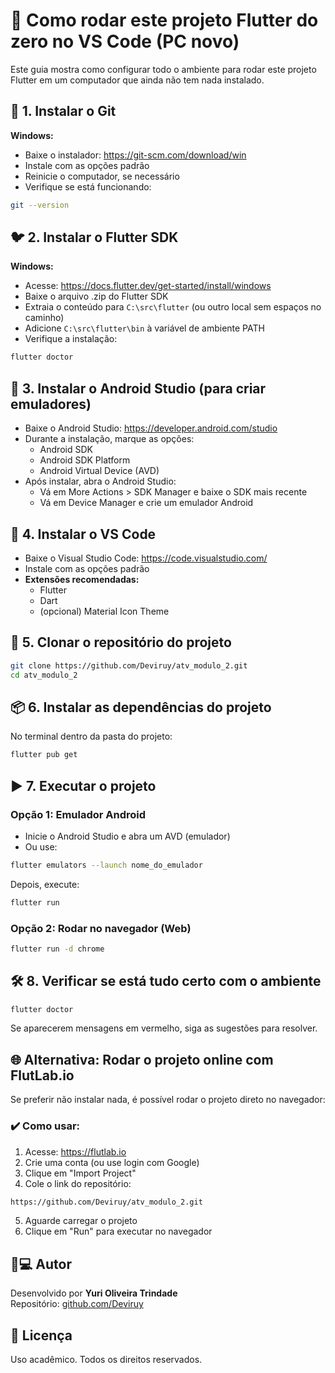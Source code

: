 # 🚀 Como rodar este projeto Flutter do zero no VS Code (PC novo)

Este guia mostra como configurar todo o ambiente para rodar este projeto Flutter em um computador que ainda não tem nada instalado.

## 🧩 1. Instalar o Git

**Windows:**
- Baixe o instalador: https://git-scm.com/download/win
- Instale com as opções padrão
- Reinicie o computador, se necessário
- Verifique se está funcionando:

```bash
git --version
```

## 🐦 2. Instalar o Flutter SDK

**Windows:**
- Acesse: https://docs.flutter.dev/get-started/install/windows
- Baixe o arquivo .zip do Flutter SDK
- Extraia o conteúdo para `C:\src\flutter` (ou outro local sem espaços no caminho)
- Adicione `C:\src\flutter\bin` à variável de ambiente PATH
- Verifique a instalação:

```bash
flutter doctor
```

## 🤖 3. Instalar o Android Studio (para criar emuladores)

- Baixe o Android Studio: https://developer.android.com/studio
- Durante a instalação, marque as opções:
  - Android SDK
  - Android SDK Platform
  - Android Virtual Device (AVD)
- Após instalar, abra o Android Studio:
  - Vá em More Actions > SDK Manager e baixe o SDK mais recente
  - Vá em Device Manager e crie um emulador Android

## 🧪 4. Instalar o VS Code

- Baixe o Visual Studio Code: https://code.visualstudio.com/
- Instale com as opções padrão
- **Extensões recomendadas:**
  - Flutter
  - Dart
  - (opcional) Material Icon Theme

## 🔗 5. Clonar o repositório do projeto

```bash
git clone https://github.com/Deviruy/atv_modulo_2.git
cd atv_modulo_2
```

## 📦 6. Instalar as dependências do projeto

No terminal dentro da pasta do projeto:

```bash
flutter pub get
```

## ▶️ 7. Executar o projeto

### Opção 1: Emulador Android
- Inicie o Android Studio e abra um AVD (emulador)
- Ou use:

```bash
flutter emulators --launch nome_do_emulador
```

Depois, execute:

```bash
flutter run
```

### Opção 2: Rodar no navegador (Web)

```bash
flutter run -d chrome
```

## 🛠️ 8. Verificar se está tudo certo com o ambiente

```bash
flutter doctor
```

Se aparecerem mensagens em vermelho, siga as sugestões para resolver.

## 🌐 Alternativa: Rodar o projeto online com FlutLab.io

Se preferir não instalar nada, é possível rodar o projeto direto no navegador:

### ✔️ Como usar:
1. Acesse: https://flutlab.io
2. Crie uma conta (ou use login com Google)
3. Clique em "Import Project"
4. Cole o link do repositório:

```bash
https://github.com/Deviruy/atv_modulo_2.git
```

5. Aguarde carregar o projeto
6. Clique em "Run" para executar no navegador

## 👨💻 Autor

Desenvolvido por **Yuri Oliveira Trindade**  
Repositório: [github.com/Deviruy](https://github.com/Deviruy)

## 📄 Licença

Uso acadêmico. Todos os direitos reservados.
